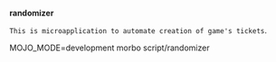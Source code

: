 **randomizer**


`This is microapplication to automate creation of game's tickets`.

MOJO_MODE=development morbo script/randomizer
